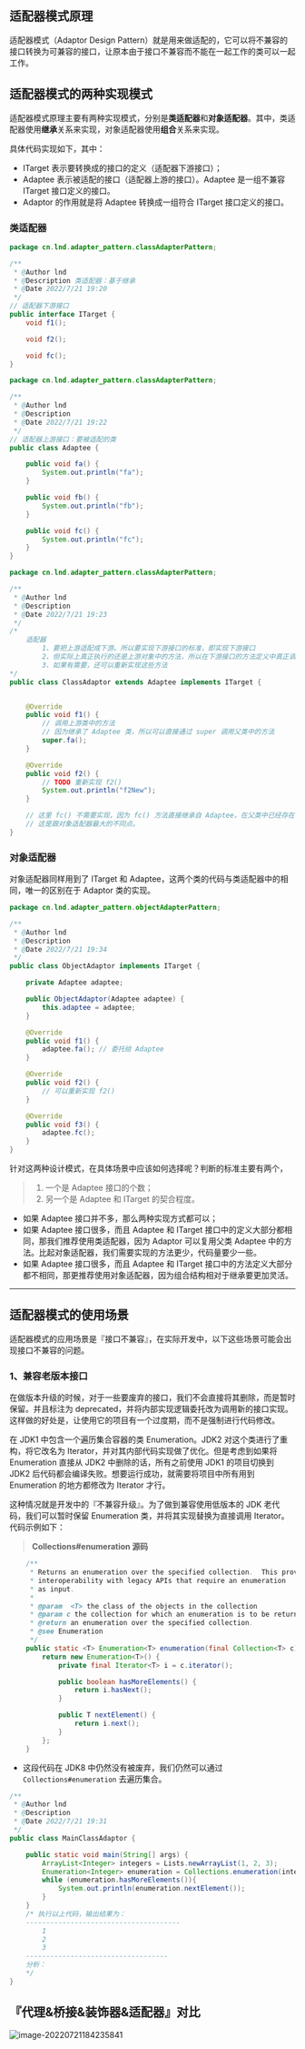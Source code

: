 ## 适配器模式原理

适配器模式（Adaptor Design Pattern）就是用来做适配的，它可以将不兼容的接口转换为可兼容的接口，让原本由于接口不兼容而不能在一起工作的类可以一起工作。





## 适配器模式的两种实现模式

适配器模式原理主要有两种实现模式，分别是**类适配器**和**对象适配器**。其中，类适配器使用**继承**关系来实现，对象适配器使用**组合**关系来实现。

具体代码实现如下，其中：

- ITarget 表示要转换成的接口的定义（适配器下游接口）；
- Adaptee 表示被适配的接口（适配器上游的接口）。Adaptee 是一组不兼容 ITarget 接口定义的接口。
- Adaptor 的作用就是将 Adaptee 转换成一组符合 ITarget 接口定义的接口。

### 类适配器

```java
package cn.lnd.adapter_pattern.classAdapterPattern;

/**
 * @Author lnd
 * @Description 类适配器：基于继承
 * @Date 2022/7/21 19:20
 */
// 适配器下游接口
public interface ITarget {
    void f1();

    void f2();

    void fc();
}
```

```java
package cn.lnd.adapter_pattern.classAdapterPattern;

/**
 * @Author lnd
 * @Description
 * @Date 2022/7/21 19:22
 */
// 适配器上游接口：要被适配的类
public class Adaptee {

    public void fa() {
        System.out.println("fa");
    }

    public void fb() {
        System.out.println("fb");
    }

    public void fc() {
        System.out.println("fc");
    }
}
```

```java
package cn.lnd.adapter_pattern.classAdapterPattern;

/**
 * @Author lnd
 * @Description
 * @Date 2022/7/21 19:23
 */
/*
    适配器
        1、要把上游适配成下游。所以要实现下游接口的标准，即实现下游接口
        2、但实际上真正执行的还是上游对象中的方法，所以在下游接口的方法定义中真正调用的是Adaptee类中的方法。可以通过实现上游的类（即 Adaptee），并调用类中的方法
        3、如果有需要，还可以重新实现这些方法
*/
public class ClassAdaptor extends Adaptee implements ITarget {


    @Override
    public void f1() {
        // 调用上游类中的方法
        // 因为继承了 Adaptee 类，所以可以直接通过 super 调用父类中的方法
        super.fa();
    }

    @Override
    public void f2() {
        // TODO 重新实现 f2()
        System.out.println("f2New");
    }

    // 这里 fc() 不需要实现，因为 fc() 方法直接继承自 Adaptee，在父类中已经存在了，所以可以不必重新实现一次。
    // 这是跟对象适配器最大的不同点。
}
```





### 对象适配器

对象适配器同样用到了 ITarget 和 Adaptee，这两个类的代码与类适配器中的相同，唯一的区别在于 Adaptor 类的实现。

```java
package cn.lnd.adapter_pattern.objectAdapterPattern;

/**
 * @Author lnd
 * @Description
 * @Date 2022/7/21 19:34
 */
public class ObjectAdaptor implements ITarget {

    private Adaptee adaptee;

    public ObjectAdaptor(Adaptee adaptee) {
        this.adaptee = adaptee;
    }

    @Override
    public void f1() {
        adaptee.fa(); // 委托给 Adaptee
    }

    @Override
    public void f2() {
        // 可以重新实现 f2()
    }

    @Override
    public void f3() {
        adaptee.fc();
    }
}

```

针对这两种设计模式，在具体场景中应该如何选择呢？判断的标准主要有两个，

> 1. 一个是 Adaptee 接口的个数；
> 2. 另一个是 Adaptee 和 ITarget 的契合程度。



- 如果 Adaptee 接口并不多，那么两种实现方式都可以；
- 如果 Adaptee 接口很多，而且 Adaptee 和 ITarget 接口中的定义大部分都相同，那我们推荐使用类适配器，因为 Adaptor 可以复用父类 Adaptee 中的方法。比起对象适配器，我们需要实现的方法更少，代码量要少一些。
- 如果 Adaptee 接口很多，而且 Adaptee 和 ITarget 接口中的方法定义大部分都不相同，那更推荐使用对象适配器，因为组合结构相对于继承要更加灵活。



-------



## 适配器模式的使用场景

适配器模式的应用场景是『接口不兼容』，在实际开发中，以下这些场景可能会出现接口不兼容的问题。

### 1、兼容老版本接口

在做版本升级的时候，对于一些要废弃的接口，我们不会直接将其删除，而是暂时保留。并且标注为 deprecated，并将内部实现逻辑委托改为调用新的接口实现。这样做的好处是，让使用它的项目有一个过度期，而不是强制进行代码修改。

在 JDK1 中包含一个遍历集合容器的类 Enumeration。JDK2 对这个类进行了重构，将它改名为 Iterator，并对其内部代码实现做了优化。但是考虑到如果将 Enumeration 直接从 JDK2 中删除的话，所有之前使用 JDK1 的项目切换到 JDK2 后代码都会编译失败。想要运行成功，就需要将项目中所有用到 Enumeration 的地方都修改为 Iterator 才行。

这种情况就是开发中的『不兼容升级』。为了做到兼容使用低版本的 JDK 老代码，我们可以暂时保留 Enumeration 类，并将其实现替换为直接调用 Iterator。代码示例如下：

> **Collections#enumeration 源码**

```java
    /**
     * Returns an enumeration over the specified collection.  This provides
     * interoperability with legacy APIs that require an enumeration
     * as input.
     *
     * @param  <T> the class of the objects in the collection
     * @param c the collection for which an enumeration is to be returned.
     * @return an enumeration over the specified collection.
     * @see Enumeration
     */
    public static <T> Enumeration<T> enumeration(final Collection<T> c) {
        return new Enumeration<T>() {
            private final Iterator<T> i = c.iterator();

            public boolean hasMoreElements() {
                return i.hasNext();
            }

            public T nextElement() {
                return i.next();
            }
        };
    }
```

- 这段代码在 JDK8 中仍然没有被废弃，我们仍然可以通过 `Collections#enumeration` 去遍历集合。

```java
/**
 * @Author lnd
 * @Description
 * @Date 2022/7/21 19:31
 */
public class MainClassAdaptor {

    public static void main(String[] args) {
        ArrayList<Integer> integers = Lists.newArrayList(1, 2, 3);
        Enumeration<Integer> enumeration = Collections.enumeration(integers);
        while (enumeration.hasMoreElements()){
            System.out.println(enumeration.nextElement());
        }
    }
    /* 执行以上代码，输出结果为：
    --------------------------------------
        1
        2
        3
    -----------------------------------
    分析：
    */
}
```









## 『代理&桥接&装饰器&适配器』对比







![image-20220721184235841](C:\Users\nengdong.lv\AppData\Roaming\Typora\typora-user-images\image-20220721184235841.png)




